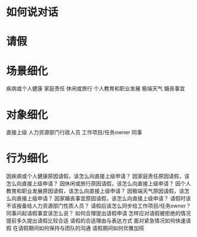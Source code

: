 

# 如何说对话

# 请假

# 场景细化

疾病或个人健康
家庭责任
休闲或旅行
个人教育和职业发展
极端天气
婚丧事宜

# 对象细化

直接上级
人力资源部门行政人员
工作项目/任务owner
同事

# 行为细化

因疾病或个人健康原因请假，该怎么向直接上级申请？
因家庭责任原因请假，该怎么向直接上级申请？
因休闲或旅行原因请假，该怎么向直接上级申请？
因个人教育和职业发展原因请假，该怎么向直接上级申请？
因极端天气原因请假，该怎么向直接上级申请？
因家婚丧事宜原因请假，该怎么向直接上级申请？
请假时该不该报备给人力资源部门性质人员？
请假后该怎么同步给工作项目/任务owner？
同事问起请假事宜该怎么说？
如何合理提出请假申请
怎样应对请假被拒绝的情况
提前多久提出请假比较合适
请假的合适理由与表达方式
面对紧急情况如何快速请假
在请假期间如何保持与团队的沟通
请假期间如何优雅加班
